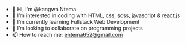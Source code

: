 - 👋 Hi, I’m @kangwa Ntema
- 👀 I’m interested in coding with HTML, css, scss, javascript & react.js
- 🌱 I’m currently learning Fullstack Web Development
- 💞️ I’m looking to collaborate on programming projects
- 📫 How to reach me: entema652@gmail.com

<!---
LogiPV/LogiPV is a ✨ special ✨ repository because its `README.md` (this file) appears on your GitHub profile.
You can click the Preview link to take a look at your changes.
--->
